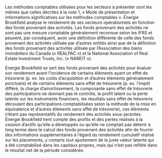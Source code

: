 Les méthodes comptables utilisées pour les secteurs à présenter sont les mêmes que celles décrites à la note 1, « Mode de présentation et informations significatives sur les méthodes comptables ». Énergie Brookfield analyse le rendement de ses secteurs opérationnels en fonction des fonds provenant des activités. Les fonds provenant des activités ne sont pas une mesure comptable généralement reconnue selon les IFRS et peuvent, par conséquent, avoir une définition différente de celle des fonds provenant des activités utilisée par d’autres entités ainsi que de la définition des fonds provenant des activités utilisée par l’Association des biens immobiliers du Canada (« REALPAC ») et la National Association of Real Estate Investment Trusts, Inc. (« NAREIT »).

Énergie Brookfield se sert des fonds provenant des activités pour évaluer son rendement avant l’incidence de certains éléments ayant un effet de trésorerie (p. ex. les coûts d’acquisition et d’autres éléments généralement ponctuels) et de certains éléments sans effet de trésorerie (p. ex. l’impôt différé, la charge d’amortissement, la composante sans effet de trésorerie des participations ne donnant pas le contrôle, le profit latent ou la perte latente sur les instruments financiers, les résultats sans effet de trésorerie découlant des participations comptabilisées selon la méthode de la mise en équivalence et d’autres éléments sans effet de trésorerie), ces éléments n’étant pas représentatifs du rendement des activités sous-jacentes. Énergie Brookfield tient compte des profits et des pertes réalisés à la cession d’actifs qu’elle a développés ou qu’elle ne comptait pas détenir à long terme dans le calcul des fonds provenant des activités afin de fournir des informations supplémentaires à l’égard du rendement cumulatif réalisé sur les placements, y compris tout ajustement de la juste valeur latente qui a été comptabilisé dans les capitaux propres, mais qui n’est pas reflété dans le résultat net de la période considérée.